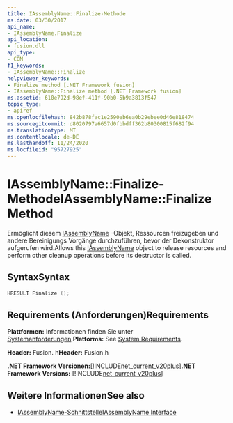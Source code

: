 ```yaml
---
title: IAssemblyName::Finalize-Methode
ms.date: 03/30/2017
api_name:
- IAssemblyName.Finalize
api_location:
- fusion.dll
api_type:
- COM
f1_keywords:
- IAssemblyName::Finalize
helpviewer_keywords:
- Finalize method [.NET Framework fusion]
- IAssemblyName::Finalize method [.NET Framework fusion]
ms.assetid: 610e792d-98ef-411f-90b0-5b9a3813f547
topic_type:
- apiref
ms.openlocfilehash: 842b878fac1e2590eb6ea0b29ebee0d46e818474
ms.sourcegitcommit: d8020797a6657d0fbbdff362b80300815f682f94
ms.translationtype: MT
ms.contentlocale: de-DE
ms.lasthandoff: 11/24/2020
ms.locfileid: "95727925"
---
```

# <a name="iassemblynamefinalize-method"></a><span data-ttu-id="5737c-102">IAssemblyName::Finalize-Methode</span><span class="sxs-lookup"><span data-stu-id="5737c-102">IAssemblyName::Finalize Method</span></span>

<span data-ttu-id="5737c-103">Ermöglicht diesem [IAssemblyName](iassemblyname-interface.md) -Objekt, Ressourcen freizugeben und andere Bereinigungs Vorgänge durchzuführen, bevor der Dekonstruktor aufgerufen wird.</span><span class="sxs-lookup"><span data-stu-id="5737c-103">Allows this [IAssemblyName](iassemblyname-interface.md) object to release resources and perform other cleanup operations before its destructor is called.</span></span>  
  
## <a name="syntax"></a><span data-ttu-id="5737c-104">Syntax</span><span class="sxs-lookup"><span data-stu-id="5737c-104">Syntax</span></span>  
  
```cpp  
HRESULT Finalize ();  
```  
  
## <a name="requirements"></a><span data-ttu-id="5737c-105">Requirements (Anforderungen)</span><span class="sxs-lookup"><span data-stu-id="5737c-105">Requirements</span></span>  

 <span data-ttu-id="5737c-106">**Plattformen:** Informationen finden Sie unter [Systemanforderungen](../../get-started/system-requirements.md).</span><span class="sxs-lookup"><span data-stu-id="5737c-106">**Platforms:** See [System Requirements](../../get-started/system-requirements.md).</span></span>  
  
 <span data-ttu-id="5737c-107">**Header:** Fusion. h</span><span class="sxs-lookup"><span data-stu-id="5737c-107">**Header:** Fusion.h</span></span>  
  
 <span data-ttu-id="5737c-108">**.NET Framework Versionen:**[!INCLUDE[net_current_v20plus](../../../../includes/net-current-v20plus-md.md)]</span><span class="sxs-lookup"><span data-stu-id="5737c-108">**.NET Framework Versions:** [!INCLUDE[net_current_v20plus](../../../../includes/net-current-v20plus-md.md)]</span></span>  
  
## <a name="see-also"></a><span data-ttu-id="5737c-109">Weitere Informationen</span><span class="sxs-lookup"><span data-stu-id="5737c-109">See also</span></span>

- [<span data-ttu-id="5737c-110">IAssemblyName-Schnittstelle</span><span class="sxs-lookup"><span data-stu-id="5737c-110">IAssemblyName Interface</span></span>](iassemblyname-interface.md)
